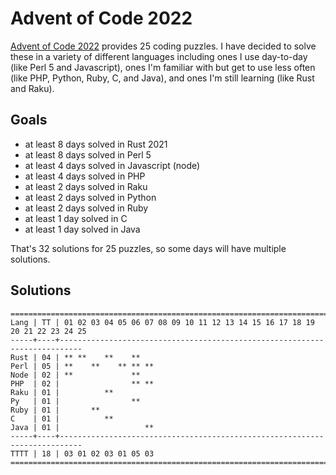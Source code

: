 # Advent of Code 2022

[Advent of Code 2022](https://adventofcode.com/2022/) provides 25 coding
puzzles. I have decided to solve these in a variety of different languages
including ones I use day-to-day (like Perl 5 and Javascript), ones I'm
familiar with but get to use less often (like PHP, Python, Ruby, C, and Java),
and ones I'm still learning (like Rust and Raku).

## Goals

- at least 8 days solved in Rust 2021
- at least 8 days solved in Perl 5
- at least 4 days solved in Javascript (node)
- at least 4 days solved in PHP
- at least 2 days solved in Raku
- at least 2 days solved in Python
- at least 2 days solved in Ruby
- at least 1 day solved in C
- at least 1 day solved in Java

That's 32 solutions for 25 puzzles, so some days will have multiple solutions.

## Solutions

```text
======================================================================================
Lang | TT | 01 02 03 04 05 06 07 08 09 10 11 12 13 14 15 16 17 18 19 20 21 22 23 24 25
-----+----+---------------------------------------------------------------------------
Rust | 04 | ** **    **    **
Perl | 05 | **    **    ** ** **
Node | 02 | **             **
PHP  | 02 |                ** **
Raku | 01 |          **
Py   | 01 |                **
Ruby | 01 |       **
C    | 01 |          **
Java | 01 |                   **
-----+----+---------------------------------------------------------------------------
TTTT | 18 | 03 01 02 03 01 05 03
======================================================================================
```
